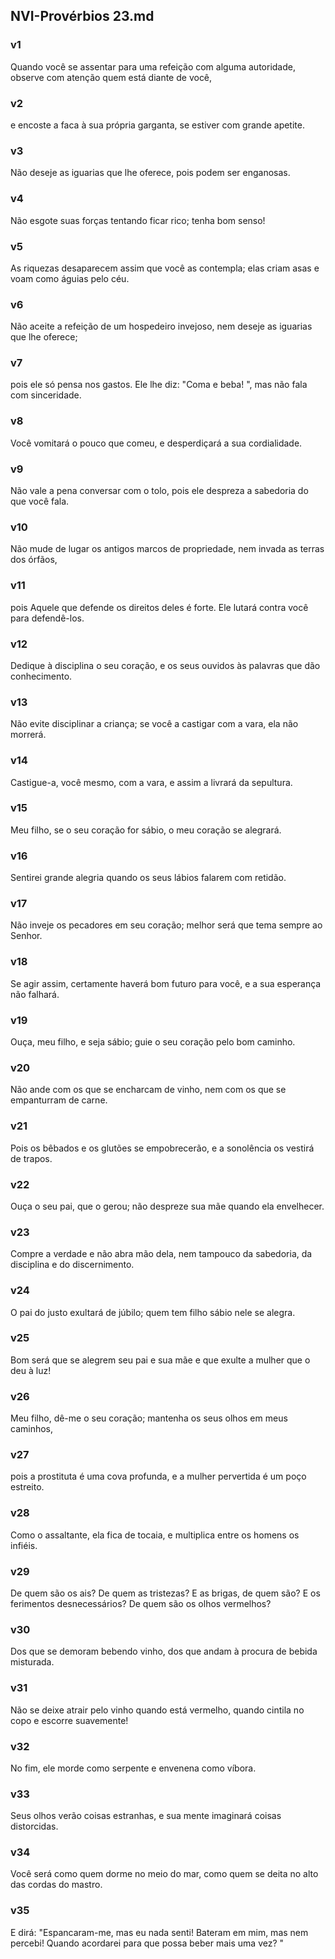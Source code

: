 ## NVI-Provérbios 23.md
### v1
 Quando você se assentar para uma refeição com alguma autoridade, observe com atenção quem está diante de você,
### v2
 e encoste a faca à sua própria garganta, se estiver com grande apetite.
### v3
 Não deseje as iguarias que lhe oferece, pois podem ser enganosas.
### v4
 Não esgote suas forças tentando ficar rico; tenha bom senso!
### v5
 As riquezas desaparecem assim que você as contempla; elas criam asas e voam como águias pelo céu.
### v6
 Não aceite a refeição de um hospedeiro invejoso, nem deseje as iguarias que lhe oferece;
### v7
 pois ele só pensa nos gastos. Ele lhe diz: "Coma e beba! ", mas não fala com sinceridade.
### v8
 Você vomitará o pouco que comeu, e desperdiçará a sua cordialidade.
### v9
 Não vale a pena conversar com o tolo, pois ele despreza a sabedoria do que você fala.
### v10
 Não mude de lugar os antigos marcos de propriedade, nem invada as terras dos órfãos,
### v11
 pois Aquele que defende os direitos deles é forte. Ele lutará contra você para defendê-los.
### v12
 Dedique à disciplina o seu coração, e os seus ouvidos às palavras que dão conhecimento.
### v13
 Não evite disciplinar a criança; se você a castigar com a vara, ela não morrerá.
### v14
 Castigue-a, você mesmo, com a vara, e assim a livrará da sepultura.
### v15
 Meu filho, se o seu coração for sábio, o meu coração se alegrará.
### v16
 Sentirei grande alegria quando os seus lábios falarem com retidão.
### v17
 Não inveje os pecadores em seu coração; melhor será que tema sempre ao Senhor.
### v18
 Se agir assim, certamente haverá bom futuro para você, e a sua esperança não falhará.
### v19
 Ouça, meu filho, e seja sábio; guie o seu coração pelo bom caminho.
### v20
 Não ande com os que se encharcam de vinho, nem com os que se empanturram de carne.
### v21
 Pois os bêbados e os glutões se empobrecerão, e a sonolência os vestirá de trapos.
### v22
 Ouça o seu pai, que o gerou; não despreze sua mãe quando ela envelhecer.
### v23
 Compre a verdade e não abra mão dela, nem tampouco da sabedoria, da disciplina e do discernimento.
### v24
 O pai do justo exultará de júbilo; quem tem filho sábio nele se alegra.
### v25
 Bom será que se alegrem seu pai e sua mãe e que exulte a mulher que o deu à luz!
### v26
 Meu filho, dê-me o seu coração; mantenha os seus olhos em meus caminhos,
### v27
 pois a prostituta é uma cova profunda, e a mulher pervertida é um poço estreito.
### v28
 Como o assaltante, ela fica de tocaia, e multiplica entre os homens os infiéis.
### v29
 De quem são os ais? De quem as tristezas? E as brigas, de quem são? E os ferimentos desnecessários? De quem são os olhos vermelhos?
### v30
 Dos que se demoram bebendo vinho, dos que andam à procura de bebida misturada.
### v31
 Não se deixe atrair pelo vinho quando está vermelho, quando cintila no copo e escorre suavemente!
### v32
 No fim, ele morde como serpente e envenena como víbora.
### v33
 Seus olhos verão coisas estranhas, e sua mente imaginará coisas distorcidas.
### v34
 Você será como quem dorme no meio do mar, como quem se deita no alto das cordas do mastro.
### v35
 E dirá: "Espancaram-me, mas eu nada senti! Bateram em mim, mas nem percebi! Quando acordarei para que possa beber mais uma vez? "

